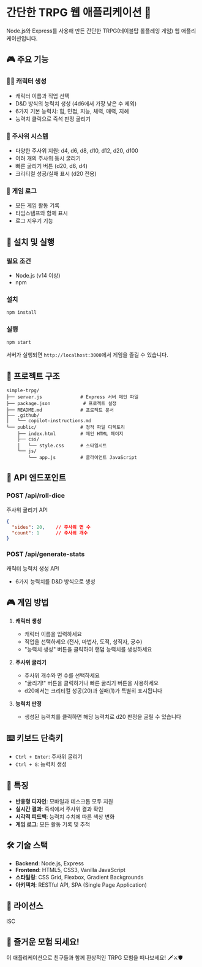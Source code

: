 # 간단한 TRPG 웹 애플리케이션 🎲

Node.js와 Express를 사용해 만든 간단한 TRPG(테이블탑 롤플레잉 게임) 웹 애플리케이션입니다.

## 🎮 주요 기능

### 🧙‍♂️ 캐릭터 생성
- 캐릭터 이름과 직업 선택
- D&D 방식의 능력치 생성 (4d6에서 가장 낮은 수 제외)
- 6가지 기본 능력치: 힘, 민첩, 지능, 체력, 매력, 지혜
- 능력치 클릭으로 즉석 판정 굴리기

### 🎲 주사위 시스템
- 다양한 주사위 지원: d4, d6, d8, d10, d12, d20, d100
- 여러 개의 주사위 동시 굴리기
- 빠른 굴리기 버튼 (d20, d6, d4)
- 크리티컬 성공/실패 표시 (d20 전용)

### 📝 게임 로그
- 모든 게임 활동 기록
- 타임스탬프와 함께 표시
- 로그 지우기 기능

## 🚀 설치 및 실행

### 필요 조건
- Node.js (v14 이상)
- npm

### 설치
```bash
npm install
```

### 실행
```bash
npm start
```

서버가 실행되면 `http://localhost:3000`에서 게임을 즐길 수 있습니다.

## 📁 프로젝트 구조

```
simple-trpg/
├── server.js              # Express 서버 메인 파일
├── package.json            # 프로젝트 설정
├── README.md              # 프로젝트 문서
├── .github/
│   └── copilot-instructions.md
└── public/                # 정적 파일 디렉토리
    ├── index.html         # 메인 HTML 페이지
    ├── css/
    │   └── style.css      # 스타일시트
    └── js/
        └── app.js         # 클라이언트 JavaScript
```

## 🎯 API 엔드포인트

### POST /api/roll-dice
주사위 굴리기 API
```json
{
  "sides": 20,    // 주사위 면 수
  "count": 1      // 주사위 개수
}
```

### POST /api/generate-stats
캐릭터 능력치 생성 API
- 6가지 능력치를 D&D 방식으로 생성

## 🎮 게임 방법

1. **캐릭터 생성**
   - 캐릭터 이름을 입력하세요
   - 직업을 선택하세요 (전사, 마법사, 도적, 성직자, 궁수)
   - "능력치 생성" 버튼을 클릭하여 랜덤 능력치를 생성하세요

2. **주사위 굴리기**
   - 주사위 개수와 면 수를 선택하세요
   - "굴리기!" 버튼을 클릭하거나 빠른 굴리기 버튼을 사용하세요
   - d20에서는 크리티컬 성공(20)과 실패(1)가 특별히 표시됩니다

3. **능력치 판정**
   - 생성된 능력치를 클릭하면 해당 능력치로 d20 판정을 굴릴 수 있습니다

## ⌨️ 키보드 단축키

- `Ctrl + Enter`: 주사위 굴리기
- `Ctrl + G`: 능력치 생성

## 🎨 특징

- **반응형 디자인**: 모바일과 데스크톱 모두 지원
- **실시간 결과**: 즉석에서 주사위 결과 확인
- **시각적 피드백**: 능력치 수치에 따른 색상 변화
- **게임 로그**: 모든 활동 기록 및 추적

## 🛠️ 기술 스택

- **Backend**: Node.js, Express
- **Frontend**: HTML5, CSS3, Vanilla JavaScript
- **스타일링**: CSS Grid, Flexbox, Gradient Backgrounds
- **아키텍처**: RESTful API, SPA (Single Page Application)

## 📝 라이선스

ISC

## 🎲 즐거운 모험 되세요!

이 애플리케이션으로 친구들과 함께 환상적인 TRPG 모험을 떠나보세요! 🗡️⚔️🛡️
